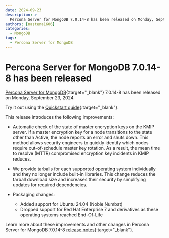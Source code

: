```yaml
---
date: 2024-09-23
description: >
  Percona Server for MongoDB 7.0.14-8 has been released on Monday, September 23, 2024.
authors: [nastena1606]
categories:
  - MongoDB
tags:
  - Percona Server for MongoDB
---
```


# Percona Server for MongoDB 7.0.14-8 has been released

<!-- more -->

[Percona Server for MongoDB](https://docs.percona.com/percona-server-for-mongodb/7.0/index.html){:target="_blank"} 7.0.14-8 has been released on Monday, September 23, 2024.

Try it out using the [Quickstart guide](https://docs.percona.com/percona-server-for-mongodb/6.0/install/index.html){:target="_blank"}.

This release introduces the following improvements:

* Automatic check of the state of master encryption keys on the KMIP server. If a master encryption key for a node transitions to the state other than Active, the node reports an error and shuts down. This method allows security engineers to quickly identify which nodes require out-of-schedule master key rotation. As a result, the mean time to resolve (MTTR) compromised encryption key incidents in KMIP reduces. 
* We provide tarballs for each supported operating system individually and they no longer include built-in libraries. This change  reduces the tarball download size and increases their security by simplifying updates for required dependencies.
* Packaging changes:

    * Added support for Ubuntu 24.04 (Noble Numbat)
    * Dropped support for Red Hat Enterprise 7 and derivatives as these operating systems reached End-Of-Life


Learn more about these improvements and other changes in Percona Server for MongoDB 7.0.14-8 [release notes](https://docs.percona.com/percona-server-for-mongodb/7.0/release_notes/7.0.14-8.html){:target="_blank"}.

